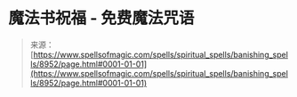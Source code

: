 <!--yml

category: 未分类

date: 2024-06-12 18:44:37

-->

# 魔法书祝福 - 免费魔法咒语

> 来源：[https://www.spellsofmagic.com/spells/spiritual_spells/banishing_spells/8952/page.html#0001-01-01](https://www.spellsofmagic.com/spells/spiritual_spells/banishing_spells/8952/page.html#0001-01-01)
